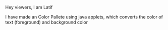 Hey viewers, I am Latif

I have made an Color Pallete using java applets, which converts the color of text (foreground) and background color
